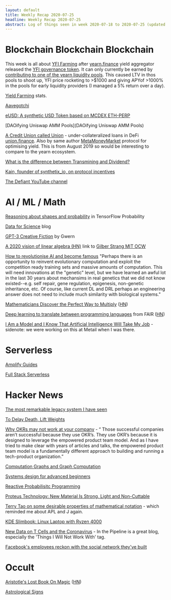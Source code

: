 ```yaml
---
layout: default
title: Weekly Recap 2020-07-25
headline: Weekly Recap 2020-07-25
abstract: Log of things seen in week 2020-07-18 to 2020-07-25 (updated mid week)
---
```


# Blockchain Blockchain Blockchain

This week is all about [YFI Farming](https://defirate.com/yfi-governance-token/) after [yearn.finance](https://yearn.finance) yield aggregator
released the [YFI governance token](https://gov.yearn.finance/).  It can only currently be earned by [contributing to one of the yearn liquidity pools](https://medium.com/iearn/earning-yfi-y-curve-fi-53b5fd347f0f).
This caused LTV in thos pools to shoot up, YFI price rocketing to \>\$1000 and giving APYof \>1000% in the pools for early liquidity providers (I managed a 5% return over a day).

[Yield Farming](https://yieldfarming.info/) stats.

[Aavegotchi](https://hackmd.io/@aavegotchi/faq)

[eUSD: A synthetic USD Token based on MCDEX ETH-PERP](https://forum.mcdex.io/t/eusd-a-synthetic-usd-token-based-on-mcdex-eth-perp/45)

[DAOifying Uniswap AMM Pools](DAOifying Uniswap AMM Pools)

[A Credit Union called Union](https://medium.com/primeradiant/a-credit-union-called-union-521358a995cc) - under-collateralized loans in DeFi [union.finance](https://union.finance/).  Also by same author [MetaMoneyMarket](https://medium.com/primeradiant/introducing-metamoneymarket-62b23969c7ea) protocol for optimising yield.  This is from August 2019 so would be interesting to compare to the yearn ecosystem.

[What is the difference between Transmining and Dividend?](https://medium.com/@transminer/what-is-the-difference-between-transmining-and-dividend-6013a074c870)

[Kain, founder of synthetix_io, on protocol incentives](https://twitter.com/kaiynne/status/1285010864387457025)

[The Defiant YouTube channel](https://www.youtube.com/channel/UCL0J4MLEdLP0-UyLu0hCktg)

# AI / ML / Math

[Reasoning about shapes and probability](https://ericmjl.github.io/blog/2019/5/29/reasoning-about-shapes-and-probability-distributions/) in TensorFlow Probability

[Data for Science](https://medium.com/data-for-science) blog

[GPT-3 Creative Fiction](https://www.gwern.net/GPT-3) by Gwern

[A 2020 vision of linear algebra (HN)](https://news.ycombinator.com/item?id=23150699) link to [Gilber Strang MIT OCW](https://ocw.mit.edu/resources/res-18-010-a-2020-vision-of-linear-algebra-spring-2020/index.htm)

[How to revolutionise AI and become famous](https://twitter.com/rodneyabrooks/status/1204249201913122817) "Perhaps there is an opportunity to reinvent evolutionary computation and exploit the competition ready training sets and massive amounts of computation. This will need innovations at the "genetic" level, but we have learned an awful lot in the last 30 years about mechansims in real genetics that we did not know existed--e.g. self repair, gene regulation, epigenesis, non-genetic inheritance, etc. Of course, like current DL and DRL perhaps an engineering answer does not need to include much similarity with biological systems."

[Mathematicians Discover the Perfect Way to Multiply](https://www.quantamagazine.org/mathematicians-discover-the-perfect-way-to-multiply-20190411/) ([HN](https://news.ycombinator.com/item?id=23919869))

[Deep learning to translate between programming languages](https://ai.facebook.com/blog/deep-learning-to-translate-between-programming-languages) from FAIR ([HN](https://news.ycombinator.com/item?id=23914465))

[I Am a Model and I Know That Artificial Intelligence Will Take My Job](https://news.ycombinator.com/item?id=23925664) - sidenote: we were working on this at Metail when I was there.



# Serverless
[Amplify Guides](https://docs.amplify.aws/guides)

[Full Stack Serverless](https://www.amazon.co.uk/Full-Stack-Serverless-Nader-Dabit-ebook/dp/B08CXNRPZC)

# Hacker News
[The most remarkable legacy system I have seen](https://news.ycombinator.com/item?id=23817881)

[To Delay Death, Lift Weights](https://news.ycombinator.com/item?id=23855564)

[Why OKRs may not work at your company](https://news.ycombinator.com/item?id=23892773) - “ Those successful companies aren’t successful because they use OKR’s. They use OKR’s because it is designed to leverage the empowered product team model. And as I have tried to make clear with years of articles and talks, the empowered product team model is a fundamentally different approach to building and running a tech-product organization.”

[Computation Graphs and Graph Computation](https://news.ycombinator.com/item?id=23878381)

[Systems design for advanced beginners](https://news.ycombinator.com/item?id=23904000)

[Reactive Probabilisitc Programming](https://news.ycombinator.com/item?id=23901374)

[Proteus Technology: New Material Is Strong, Light and Non-Cuttable](https://news.ycombinator.com/item?id=23901635)

[Terry Tao on some desirable properties of mathematical notation](https://news.ycombinator.com/item?id=23911903) - which reminded me about APL and J again.

[KDE Slimbook: Linux Laptop with Ryzen 4000](https://news.ycombinator.com/item?id=23923381)

[New Data on T Cells and the Coronavirus](https://news.ycombinator.com/item?id=23902361) - In the Pipeline is a great blog, especially the 'Things I Will Not Work With' tag.

[Facebook's employees reckon with the social network they've built](https://news.ycombinator.com/item?id=23928776)

# Occult
[Aristotle's Lost Book On Magic](https://www.ancientmedicine.org/home/2018/3/11/aristotles-lost-book-on-magic) ([HN](https://news.ycombinator.com/item?id=23913571))

[Astrological Signs](https://en.wikipedia.org/wiki/Astrological_sign)
